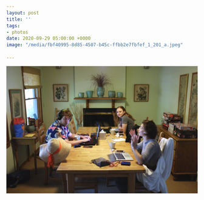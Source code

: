 ```yaml
---
layout: post
title: ''
tags:
- photos
date: 2020-09-29 05:00:00 +0000
image: "/media/fbf40995-8d85-4507-b45c-ffbb2e7fbfef_1_201_a.jpeg"

---
```

![](/media/fbf40995-8d85-4507-b45c-ffbb2e7fbfef_1_201_a.jpeg)